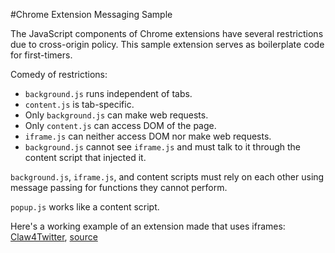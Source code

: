 #Chrome Extension Messaging Sample

The JavaScript components of Chrome extensions have several restrictions due to cross-origin policy. This sample extension serves as boilerplate code for first-timers.

Comedy of restrictions: 
- `background.js` runs independent of tabs. 
- `content.js` is tab-specific. 
- Only `background.js` can make web requests. 
- Only `content.js` can access DOM of the page.
- `iframe.js` can neither access DOM nor make web requests.
- `background.js` cannot see `iframe.js` and must talk to it through the content script that injected it. 

`background.js`, `iframe.js`, and content scripts must rely on each other using message passing for functions they cannot perform.

`popup.js` works like a content script.

Here's a working example of an extension made that uses iframes: [Claw4Twitter](https://chrome.google.com/webstore/detail/claw4twitter/pdohffpcbhglhgaijgonjedlcnjaiagd?hl=en), [source](https://github.com/somyavasudevan/claw4twitter)
